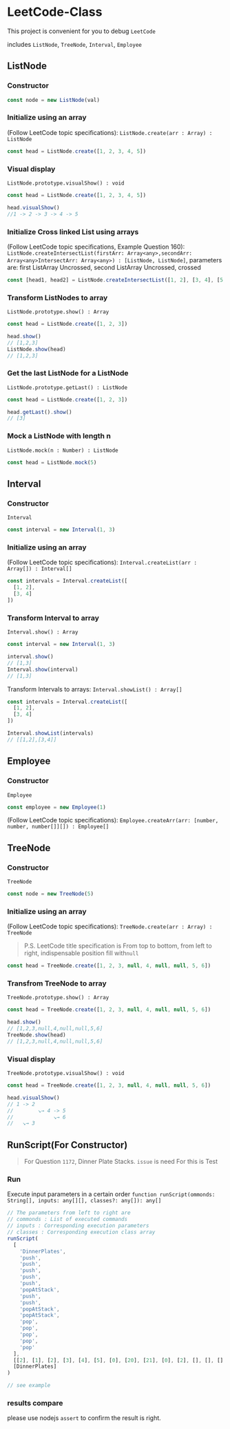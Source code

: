 # LeetCode-Class

This project is convenient for you to debug `LeetCode`

includes `ListNode`, `TreeNode`, `Interval`, `Employee`

## ListNode

### Constructor

```js
const node = new ListNode(val)
```

### Initialize using an array

(Follow LeetCode topic specifications): `ListNode.create(arr : Array) : ListNode`

```js
const head = ListNode.create([1, 2, 3, 4, 5])
```

### Visual display

`ListNode.prototype.visualShow() : void`

```js
const head = ListNode.create([1, 2, 3, 4, 5])

head.visualShow()
//1 -> 2 -> 3 -> 4 -> 5
```

### Initialize Cross linked List using arrays

(Follow LeetCode topic specifications, Example Question 160): `ListNode.createIntersectList(firstArr: Array<any>,secondArr: Array<any>IntersectArr: Array<any>) : [ListNode, ListNode]`, parameters are: first ListArray Uncrossed, second ListArray Uncrossed, crossed

```js
const [head1, head2] = ListNode.createIntersectList([1, 2], [3, 4], [5, 6])
```

### Transform ListNodes to array

`ListNode.prototype.show() : Array`

```js
const head = ListNode.create([1, 2, 3])

head.show()
// [1,2,3]
ListNode.show(head)
// [1,2,3]
```

### Get the last ListNode for a ListNode

`ListNode.prototype.getLast() : ListNode`

```js
const head = ListNode.create([1, 2, 3])

head.getLast().show()
// [3]
```

### Mock a ListNode with length n

`ListNode.mock(n : Number) : ListNode`

```js
const head = ListNode.mock(5)
```

## Interval

### Constructor

`Interval`

```js
const interval = new Interval(1, 3)
```

### Initialize using an array

(Follow LeetCode topic specifications): `Interval.createList(arr : Array[]) : Interval[]`

```js
const intervals = Interval.createList([
  [1, 2],
  [3, 4]
])
```

### Transform Interval to array

`Interval.show() : Array`

```js
const interval = new Interval(1, 3)

interval.show()
// [1,3]
Interval.show(interval)
// [1,3]
```

Transform Intervals to arrays: `Interval.showList() : Array[]`

```js
const intervals = Interval.createList([
  [1, 2],
  [3, 4]
])

Interval.showList(intervals)
// [[1,2],[3,4]]
```

## Employee

### Constructor

`Employee`

```js
const employee = new Employee(1)
```

(Follow LeetCode topic specifications): `Employee.createArr(arr: [number, number, number[]][]) : Employee[]`

## TreeNode

### Constructor

`TreeNode`

```js
const node = new TreeNode(5)
```

### Initialize using an array

(Follow LeetCode topic specifications): `TreeNode.create(arr : Array) : TreeNode`

> P.S. LeetCode title specification is From top to bottom, from left to right, indispensable position fill with`null`

```js
const head = TreeNode.create([1, 2, 3, null, 4, null, null, 5, 6])
```

### Transfrom TreeNode to array

`TreeNode.prototype.show() : Array`

```js
const head = TreeNode.create([1, 2, 3, null, 4, null, null, 5, 6])

head.show()
// [1,2,3,null,4,null,null,5,6]
TreeNode.show(head)
// [1,2,3,null,4,null,null,5,6]
```

### Visual display

`TreeNode.prototype.visualShow() : void`

```js
const head = TreeNode.create([1, 2, 3, null, 4, null, null, 5, 6])

head.visualShow()
// 1 -> 2
//        ↘→ 4 -> 5
//             ↘→ 6
//   ↘→ 3
```

## RunScript(For Constructor)

> For Question `1172`, Dinner Plate Stacks. `issue` is need For this is Test

### Run

Execute input parameters in a certain order
`function runScript(ommonds: String[], inputs: any[][], classes?: any[]): any[]`

```js
// The parameters from left to right are
// commonds : List of executed commands
// inputs : Corresponding execution parameters
// classes : Corresponding execution class array
runScript(
  [
    'DinnerPlates',
    'push',
    'push',
    'push',
    'push',
    'push',
    'popAtStack',
    'push',
    'push',
    'popAtStack',
    'popAtStack',
    'pop',
    'pop',
    'pop',
    'pop',
    'pop'
  ],
  [[2], [1], [2], [3], [4], [5], [0], [20], [21], [0], [2], [], [], [], [], []],
  [DinnerPlates]
)

// see example
```

### results compare

please use nodejs `assert` to confirm the result is right.
